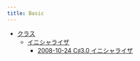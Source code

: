 ```yaml
---
title: Basic
---
```



- [クラス](./クラス/index.md)
    - [イニシャライザ](./クラス/イニシャライザ/index.md)
        - [2008-10-24 C♯3.0 イニシャライザ](./../../../../../d/2008/10/24/C♯3.0_イニシャライザ.md)




